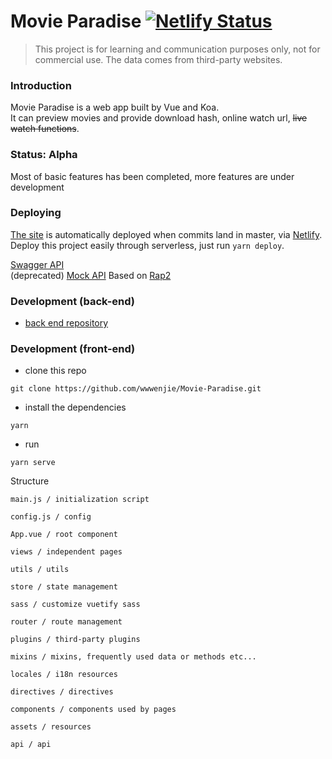 # Movie Paradise [![Netlify Status](https://api.netlify.com/api/v1/badges/3261a25a-796e-4e36-bbba-0a3db3bf37b4/deploy-status)](https://app.netlify.com/sites/movieparadise/deploys)  

> This project is for learning and communication purposes only, not for commercial use. The data comes from third-party websites.

### Introduction
Movie Paradise is a web app built by Vue and Koa.  
It can preview movies and provide download hash, online watch url, ~~live watch functions~~.

### Status: Alpha
Most of basic features has been completed, more features are under development

### Deploying
[The site](https://movieparadise.netlify.app/) is automatically deployed when commits land in master, via [Netlify](https://www.netlify.com/).  
Deploy this project easily through serverless, just run `yarn deploy`.  

[Swagger API](https://api.movie.jinwenjie.me/swagger-html)  
(deprecated) [Mock API](http://rap2.jinwenjie.me:3000/repository/editor?id=1) Based on [Rap2](https://github.com/thx/rap2-delos)

### Development (back-end)
- [back end repository](https://github.com/wwwenjie/movie-paradise-koa)

### Development (front-end)
- clone this repo
```
git clone https://github.com/wwwenjie/Movie-Paradise.git
```
- install the dependencies
```
yarn
```
- run
```
yarn serve
```
Structure
```
main.js / initialization script

config.js / config

App.vue / root component

views / independent pages

utils / utils

store / state management

sass / customize vuetify sass

router / route management

plugins / third-party plugins

mixins / mixins, frequently used data or methods etc...

locales / i18n resources

directives / directives

components / components used by pages

assets / resources

api / api
```

